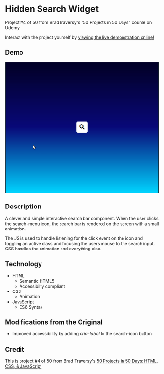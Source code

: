 # Hidden Search Widget

Project #4 of 50 from BradTraversy's "50 Projects in 50 Days" course on Udemy.

Interact with the project yourself by [viewing the live demonstration online!](https://mdillemuth.github.io/hidden-search-widget/)

## Demo

![demo](demo.gif)

## Description

A clever and simple interactive search bar component. When the user clicks the search-menu icon, the search bar is rendered on the screen with a small animation.

The JS is used to handle listening for the click event on the icon and toggling an active class and focusing the users mouse to the search input. CSS handles the animation and everything else.

## Technology

- HTML
  - Semantic HTML5
  - Accessibilty compliant
- CSS
  - Animation
- JavaScript
  - ES6 Syntax

## Modifications from the Original

- Improved accessibility by adding _aria-label_ to the search-icon button

## Credit

This is project #4 of 50 from Brad Traversy's [50 Projects in 50 Days: HTML, CSS, & JavaScript](https://www.udemy.com/course/50-projects-50-days/)

